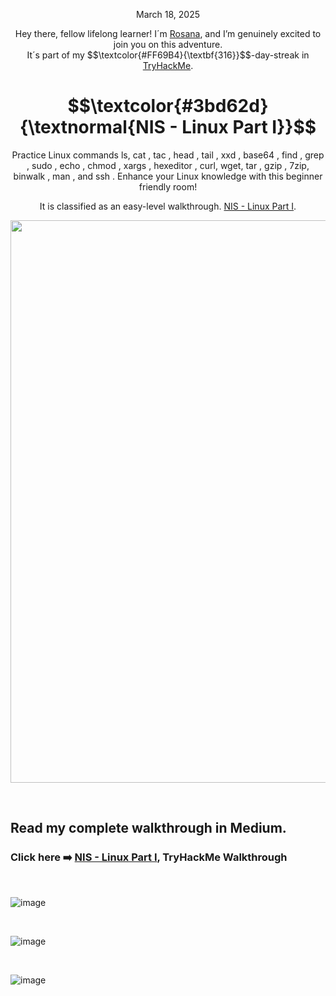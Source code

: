 
<p align="center">March 18, 2025</p>
<p align="center">Hey there, fellow lifelong learner! I´m <a href="https://www.linkedin.com/in/rosanafssantos/">Rosana</a>, and I’m genuinely excited to join you on this adventure.<br>
It´s part of my $$\textcolor{#FF69B4}{\textbf{316}}$$-day-streak in  <a href="https://tryhackme.com">TryHackMe</a>.</p>

<h1 align="center">
  $$\textcolor{#3bd62d}{\textnormal{NIS - Linux Part I}}$$
</h1>
<p align="center">Practice Linux commands ls, cat , tac , head , tail , xxd , base64 , find , grep , sudo , echo , chmod , xargs , hexeditor , curl, wget, tar , gzip , 7zip, binwalk , man , and ssh . Enhance your Linux knowledge with this beginner friendly room!</p>
<p align="center">It is classified as an easy-level walkthrough. <a href="https://tryhackme.com/room/nislinuxone">NIS - Linux Part I</a>.</p>
                                                              
<p align="center">
  <img width="900px" src="https://github.com/user-attachments/assets/a71bdffe-bc71-4df0-8a60-43923b89bbfa">
</p>

<br>

<h2>Read my complete walkthrough in Medium.</h2>

<h3 align="left"> Click here ➡️  <a href="https://medium.com/@RosanaFS/linux-essentials-nis-linux-part-i-tryhackme-walkthrough-b9a90d06756f">NIS - Linux Part I</a>, TryHackMe Walkthrough</h3>


<br>




![image](https://github.com/user-attachments/assets/02bbcc03-3844-4fed-90d3-ae03ebcc73d2)

<br>

![image](https://github.com/user-attachments/assets/8a4a2a18-7e05-41a4-af29-c947882d3652)

<br>

![image](https://github.com/user-attachments/assets/15d4142c-21f2-441d-9c87-5bf0dbd467f3)




